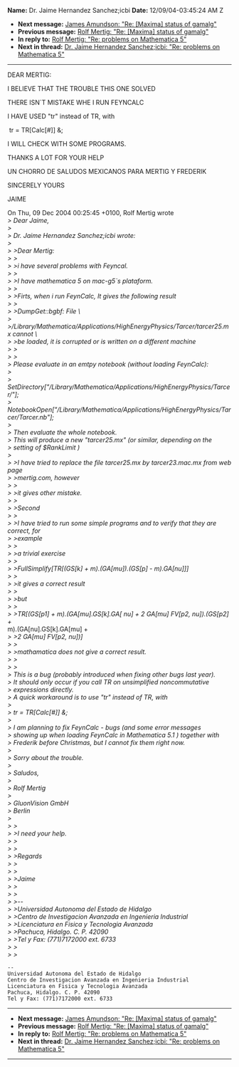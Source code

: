 **Name:** Dr. Jaime Hernandez Sanchez;icbi
**Date:** 12/09/04-03:45:24 AM Z

  - **Next message:** [James Amundson: "Re: [Maxima] status of
    gamalg"](0246.html)
  - **Previous message:** [Rolf Mertig: "Re: [Maxima] status of
    gamalg"](0244.html)
  - **In reply to:** [Rolf Mertig: "Re: problems on Mathematica
    5"](0239.html)
  - **Next in thread:** [Dr. Jaime Hernandez Sanchez;icbi: "Re: problems
    on Mathematica 5"](0248.html)

-----

DEAR MERTIG:  

I BELIEVE THAT THE TROUBLE THIS ONE SOLVED  

THERE ISN\`T MISTAKE WHE I RUN FEYNCALC  

I HAVE USED "tr" instead of TR, with  

 tr = TR[Calc[\#]] &;  

I WILL CHECK WITH SOME PROGRAMS.  

THANKS A LOT FOR YOUR HELP  

UN CHORRO DE SALUDOS MEXICANOS PARA MERTIG Y FREDERIK  

SINCERELY YOURS  

JAIME  

On Thu, 09 Dec 2004 00:25:45 +0100, Rolf Mertig wrote  
*\> Dear Jaime,*  
*\>*  
*\> Dr. Jaime Hernandez Sanchez;icbi wrote:*  
*\>*  
*\> \>Dear Mertig:*  
*\> \>*  
*\> \>i have several problems with Feyncal.*  
*\> \>*  
*\> \>I have mathematica 5 on mac-g5\`s plataform.*  
*\> \>*  
*\> \>Firts, when i run FeynCalc, It gives the following result*  
*\> \>*  
*\> \>DumpGet::bgbf: File \\*  
*\>
\>/Library/Mathematica/Applications/HighEnergyPhysics/Tarcer/tarcer25.mx
cannot \\*  
*\> \>be loaded, it is corrupted or is written on a different machine*  
*\> \>*  
*\> \>*  
*\> Please evaluate in an emtpy notebook (without loading FeynCalc):*  
*\>*  
*\>
SetDirectory["/Library/Mathematica/Applications/HighEnergyPhysics/Tarcer/"];*  
*\>
NotebookOpen["/Library/Mathematica/Applications/HighEnergyPhysics/Tarcer/Tarcer.nb"];*  
*\>*  
*\> Then evaluate the whole notebook.*  
*\> This will produce a new "tarcer25.mx" (or similar, depending on
the*  
*\> setting of $RankLimit )*  
*\>*  
*\> \>I have tried to replace the file tarcer25.mx by tarcer23.mac.mx
from web page*  
*\> \>mertig.com, however*  
*\> \>*  
*\> \>it gives other mistake.*  
*\> \>*  
*\> \>Second*  
*\> \>*  
*\> \>I have tried to run some simple programs and to verify that they
are correct, for*  
*\> \>example*  
*\> \>*  
*\> \>a trivial exercise*  
*\> \>*  
*\> \>FullSimplify[TR[(GS[k] +
m).(GA[mu]).(GS[p] - m).GA[nu]]]*  
*\> \>*  
*\> \>it gives a correct result*  
*\> \>*  
*\> \>but*  
*\> \>*  
*\> \>TR[(GS[p1] + m).(GA[mu].GS[k].GA[
nu] + 2 GA[mu] FV[p2, nu]).(GS[p2] +*  
m).(GA[nu].GS[k].GA[mu] +  
*\> \>2 GA[mu] FV[p2, nu])]*  
*\> \>*  
*\> \>mathamatica does not give a correct result.*  
*\> \>*  
*\> \>*  
*\> This is a bug (probably introduced when fixing other bugs last
year).*  
*\> It should only occur if you call TR on unsimplified
noncommutative*  
*\> expressions directly.*  
*\> A quick workaround is to use "tr" instead of TR, with*  
*\>*  
*\> tr = TR[Calc[\#]] &;*  
*\>*  
*\> I am planning to fix FeynCalc - bugs (and some error messages*  
*\> showing up when loading FeynCalc in Mathematica 5.1 ) together
with*  
*\> Frederik before Christmas, but I cannot fix them right now.*  
*\>*  
*\> Sorry about the trouble.*  
*\>*  
*\> Saludos,*  
*\>*  
*\> Rolf Mertig*  
*\>*  
*\> GluonVision GmbH*  
*\> Berlin*  
*\>*  
*\> \>*  
*\> \>I need your help.*  
*\> \>*  
*\> \>*  
*\> \>Regards*  
*\> \>*  
*\> \>*  
*\> \>Jaime*  
*\> \>*  
*\> \>*  
*\> \>--*  
*\> \>Universidad Autonoma del Estado de Hidalgo*  
*\> \>Centro de Investigacion Avanzada en Ingenieria Industrial*  
*\> \>Licenciatura en Fisica y Tecnologia Avanzada*  
*\> \>Pachuca, Hidalgo. C. P. 42090*  
*\> \>Tel y Fax: (771)7172000 ext. 6733*  
*\> \>*  
*\> \>*  

    --
    Universidad Autonoma del Estado de Hidalgo
    Centro de Investigacion Avanzada en Ingenieria Industrial
    Licenciatura en Fisica y Tecnologia Avanzada
    Pachuca, Hidalgo. C. P. 42090
    Tel y Fax: (771)7172000 ext. 6733

-----

  - **Next message:** [James Amundson: "Re: [Maxima] status of
    gamalg"](0246.html)
  - **Previous message:** [Rolf Mertig: "Re: [Maxima] status of
    gamalg"](0244.html)
  - **In reply to:** [Rolf Mertig: "Re: problems on Mathematica
    5"](0239.html)
  - **Next in thread:** [Dr. Jaime Hernandez Sanchez;icbi: "Re: problems
    on Mathematica 5"](0248.html)

-----

